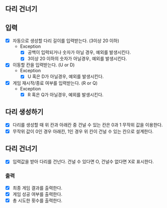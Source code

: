 ## 다리 건너기

## 입력
- [x] 자동으로 생성할 다리 길이를 입력받는다. (3이상 20 이하)
  - Exception
    - [x] 공백이 입력되거나 숫자가 아닐 경우, 예외를 발생시킨다.
    - [x] 3이상 20 이하의 숫자가 아닐경우, 예외를 발생시킨다.

- [x] 이동할 칸을 입력받는다. (U or D)
  - Exception
    - [x] U 혹은 D가 아닐경우, 예외를 발생시킨다.

- [x] 게임 재시작/종료 여부를 입력받는다. (R or Q)
  - Exception
    - [x] R 혹은 Q가 아닐경우, 예외를 발생시킨다.

## 다리 생성하기
- [x] 다리를 생성할 때 위 칸과 아래칸 중 건널 수 있는 칸은 0과 1 무작위 값을 이용한다.
- [x] 무작위 값이 0인 경우 아래칸, 1인 경우 위 칸이 건널 수 있는 칸으로 설계한다.

## 다리 건너기
- [x] 입력값을 받아 다리를 건넌다. 건널 수 있다면 O, 건널수 없다면 X로 표시한다.
    
### 출력
- [x] 최종 게임 결과를 출력한다.
- [x] 게임 성공 여부를 출력한다.
- [x] 총 시도한 횟수를 출력한다.